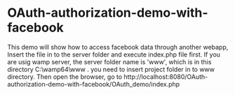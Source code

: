 # OAuth-authorization-demo-with-facebook
This demo will show how to access facebook data through another webapp,
Insert the file in to the server folder and execute index.php file first.
If you are usig wamp server, the server folder name  is 'www', which is in this directory C:\wamp64\www .
you need to insert project folder in to www directory. 
Then open the browser, go to http://localhost:8080/OAuth-authorization-demo-with-facebook/OAuth_demo/index.php

